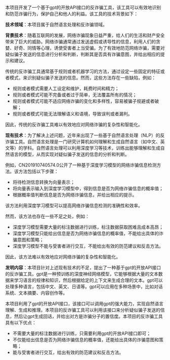 本项目开发了一个基于gpt的开放API接口的反诈骗工具，该工具可以有效地识别和防范诈骗行为，保护自己和他人的利益。该工具的技术背景如下：

**技术领域**：本项目属于自然语言处理和反诈骗领域。

**背景技术**：随着互联网的发展，网络诈骗现象日益严重，给人们的生活和财产安全带来了巨大的威胁。网络诈骗通常通过发送虚假或诱导性的信息，利用人们的贪婪、好奇、同情等心理，诱使受害者上当受骗。为了有效地防范网络诈骗，需要对疑似骗子发送的信息进行分析和判断，判断其是否具有诈骗意图，并给出相应的提示和建议。

传统的反诈骗工具通常基于规则或者机器学习的方法，通过设定一些固定的特征或者模式，来识别疑似骗子发送的信息。然而，这些方法存在一些缺陷，例如：

- 规则或者模式需要人工设定和维护，耗费时间和精力；
- 规则或者模式可能不完备或者过于简单，无法覆盖所有的情况；
- 规则或者模式可能不适应网络诈骗的变化和多样性，容易被骗子规避或者破解；
- 规则或者模式可能无法理解语义和语境，导致误判或者漏判。

因此，传统的反诈骗工具难以有效地应对网络诈骗的复杂性和智能化。

**现有技术**：为了解决上述问题，近年来出现了一些基于自然语言处理（NLP）的反诈骗工具。自然语言处理是一门研究计算机如何理解和生成自然语言（如中文、英文等）的学科。自然语言处理可以利用深度学习等技术，训练出能够理解和生成自然语言的模型，从而实现对疑似骗子发送的信息的分析和判断。

例如，CN201910740574.0公开了一种基于深度学习模型的网络诈骗信息检测方法。该方法包括以下步骤：

- 将待检测信息转换为向量表示；
- 将向量表示输入到深度学习模型中，得到信息是否为网络诈骗信息的概率值；
- 根据概率值判断信息是否为网络诈骗信息，并给出相应的提示。

该方法利用深度学习模型可以提高网络诈骗信息检测的准确性和效率。

然而，该方法也存在一些不足之处，例如：

- 深度学习模型需要大量的标注数据进行训练，标注数据获取困难且成本高昂；
- 深度学习模型只能给出信息是否为网络诈骗信息的概率值，不能给出具体的诈骗意图和策略；
- 深度学习模型不能与受害者进行交互，不能给出有效的防范建议和反击方法。

因此，该方法难以有效地应对网络诈骗的复杂性和智能化。

**发明内容**：本项目针对上述现有技术的不足，提出了一种基于gpt的开放API接口的反诈骗工具。gpt是一种预训练的深度神经网络模型，它能够根据大量的文本数据来学习语言的规律和知识，然后根据给定的上下文来生成合理的文本。gpt可以处理多种语言，包括中文、英文、日语等。gpt可以应用在多种场景中，比如对话系统、文本摘要、内容创作等。

本项目利用了gpt的开放API接口，该接口可以调用gpt的强大能力，实现自然语言理解、生成和推理。本项目的反诈骗工具可以利用该接口来分析疑似骗子发送的信息，然后让gpt生成回话，并给出对方是诈骗分子的置信度。本项目的反诈骗工具具有以下优点：

- 不需要大量的标注数据进行训练，只需要利用gpt的开放API接口即可；
- 不仅能给出信息是否为网络诈骗信息的概率值，还能给出具体的诈骗意图和策略；
- 能与受害者进行交互，给出有效的防范建议和反击方法。


